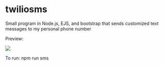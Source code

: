 # twiliosms
Small program in Node.js, EJS, and bootstrap that sends customized text messages to my personal phone number

Preview: 

![](gif.gif)

To run: npm run sms
